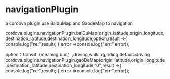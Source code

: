 # navigationPlugin
a cordova plugin use BaiduMap and GaodeMap to navigation

cordova.plugins.navigationPlugin.baiDuMap(origin_latitude,origin_longitude,destination_latitude,destination_longitude,option,result =>{
      console.log("re:",result);
    },error =>console.log("err:",error));
    
option：transit（meaning bus）,driving,walking,riding.default:driving
    
cordova.plugins.navigationPlugin.gaoDeMap(origin_latitude,origin_longitude,destination_latitude,destination_longitude,"0",result =>{
      console.log("re:",result);
    },error =>console.log("err:",error));

